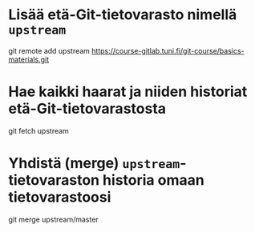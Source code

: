 
# Lisää etä-Git-tietovarasto nimellä `upstream`
git remote add upstream https://course-gitlab.tuni.fi/git-course/basics-materials.git

# Hae kaikki haarat ja niiden historiat etä-Git-tietovarastosta
git fetch upstream

# Yhdistä (merge) `upstream`-tietovaraston historia omaan tietovarastoosi
git merge upstream/master
